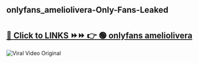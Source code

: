 
 ## onlyfans_ameliolivera-Only-Fans-Leaked

# <h2><a href="https://clipsfans.com/onlyfans_ameliolivera&ref=git">🔗 Click to LINKS ⏩⏩ 👉 🟢 onlyfans ameliolivera </a></h2>

<a href="https://clipsfans.com/onlyfans_ameliolivera&ref=git" rel="nofollow" data-target="animated-image.originalLink"><img src="https://i.ibb.co.com/xMMVF88/686577567.gif" alt="Viral Video Original" style="max-width: 100%; display: inline-block;" data-target="animated-image.originalImage"></a>
